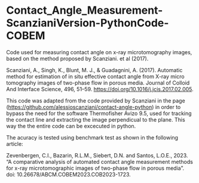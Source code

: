 # Contact_Angle_Measurement-ScanzianiVersion-PythonCode-COBEM

Code used for measuring contact angle on x-ray microtomography images, based on the method proposed by Scanziani. et al (2017).

Scanziani, A., Singh, K., Blunt, M. J., & Guadagnini, A. (2017). Automatic method for estimation of in situ effective contact angle from X-ray micro tomography images of two-phase flow in porous media. Journal of Colloid And Interface Science, 496, 51–59. https://doi.org/10.1016/j.jcis.2017.02.005.

This code was adapted from the code provided by Scanziani in the page (https://github.com/alessioscanziani/contact-angle-python) in order to bypass the need for the software Thermofisher  Avizo 9.5, used for tracking the contact line and extracting the image perpendicual to the plane. This way the the entire code can be excecuted in python.

The acuracy is tested using benchmark test as shown in the following article:

Zevenbergen, C.I., Bazarin, R.L.M., Siebert, D.N. and Santos, L.O.E., 2023. “A comparative analysis of automated contact angle measurement methods for x-ray microtomographic images of two-phase flow in porous media”. doi: 10.26678/ABCM.COBEM2023.COB2023-1723.
